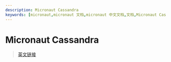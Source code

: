```yaml
---
description: Micronaut Cassandra
keywords: [micronaut,micronaut 文档,micronaut 中文文档,文档,Micronaut Cassandra,Cassandra]
---
```


# Micronaut Cassandra


> [英文链接](https://micronaut-projects.github.io/micronaut-cassandra/latest/guide/)
